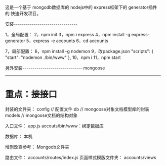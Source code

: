 这是一个基于
mongodb数据库的
nodejs中的
express框架下的
generator插件的
快速开发项目。

安装--------------------------------

1，全局配置：
2，npm init
3，npm i express
4，npm install -g express-generator
5，express -e accounts
6，cd accounts

7，局部配置：
8，npm install -g nodemon
9，改package.json 
  "scripts": {
    "start": "nodemon ./bin/www"
  },
10，npm i
11，npm start


另外安装------------------------------
mongoose

------------------------------------
# 重点：接接口

封装的文件夹：
config  // 配置文件
db      // mongoose对象文档模型库的封装
models  // mongoose文档的结构对象

入口文件：
app.js
accouts/bin/www：绑定数据库

数据库：
本机

增删改查参考：
Mongodb文件夹

路由文件：
accounts/routes/index.js
页面样式模版文件夹：
accounts/views


